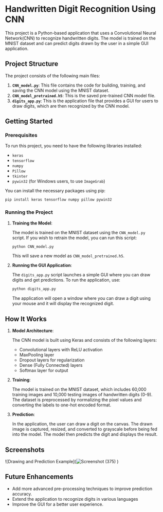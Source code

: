 # Handwritten Digit Recognition Using CNN

This project is a Python-based application that uses a Convolutional Neural Network(CNN) to recognize handwritten digits. 
The model is trained on the MNIST dataset and can predict digits drawn by the user in a simple GUI application.

## Project Structure

The project consists of the following main files:

1. **`CNN_model.py`**: This file contains the code for building, training, and saving the CNN model using the MNIST dataset.
2. **`CNN_model_pretrained.h5`**: This is the saved pre-trained CNN model file.
3. **`digits_app.py`**: This is the application file that provides a GUI for users to draw digits, which are then recognized by the CNN model.

## Getting Started

### Prerequisites

To run this project, you need to have the following libraries installed:

- `keras`
- `tensorflow`
- `numpy`
- `Pillow`
- `tkinter`
- `pywin32` (for Windows users, to use `ImageGrab`)

You can install the necessary packages using pip:

```bash
pip install keras tensorflow numpy pillow pywin32
```


### Running the Project

1. **Training the Model**: 

   The model is trained on the MNIST dataset using the `CNN_model.py` script. If you wish to retrain the model, you can run this script:

   ```bash
   python CNN_model.py
   ```

   This will save a new model as `CNN_model_pretrained.h5`.

2. **Running the GUI Application**:

   The `digits_app.py` script launches a simple GUI where you can draw digits and get predictions. To run the application, use:

   ```bash
   python digits_app.py
   ```

   The application will open a window where you can draw a digit using your mouse and it will display the recognized digit.

## How It Works

1. **Model Architecture**:

   The CNN model is built using Keras and consists of the following layers:
   - Convolutional layers with ReLU activation
   - MaxPooling layer
   - Dropout layers for regularization
   - Dense (Fully Connected) layers
   - Softmax layer for output

2. **Training**:

   The model is trained on the MNIST dataset, which includes 60,000 training images and 10,000 testing images of handwritten digits (0-9). The dataset is preprocessed by normalizing the pixel values and converting the labels to one-hot encoded format.

3. **Prediction**:

   In the application, the user can draw a digit on the canvas. The drawn image is captured, resized, and converted to grayscale before being fed into the model. The model then predicts the digit and displays the result.

## Screenshots 
![Drawing and Prediction Example](![Screenshot (375)](https://github.com/user-attachments/assets/2a8491e6-700e-453e-acb7-a6085b3a996b)
)


## Future Enhancements

- Add more advanced pre-processing techniques to improve prediction accuracy.
- Extend the application to recognize digits in various languages
- Improve the GUI for a better user experience.




